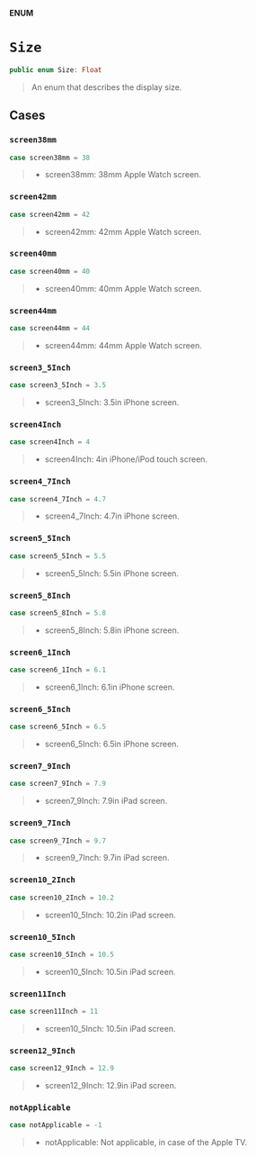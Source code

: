 **ENUM**

# `Size`

```swift
public enum Size: Float
```

> An enum that describes the display size.

## Cases
### `screen38mm`

```swift
case screen38mm = 38
```

> - screen38mm: 38mm Apple Watch screen.

### `screen42mm`

```swift
case screen42mm = 42
```

> - screen42mm: 42mm Apple Watch screen.

### `screen40mm`

```swift
case screen40mm = 40
```

> - screen40mm: 40mm Apple Watch screen.

### `screen44mm`

```swift
case screen44mm = 44
```

> - screen44mm: 44mm Apple Watch screen.

### `screen3_5Inch`

```swift
case screen3_5Inch = 3.5
```

> - screen3_5Inch: 3.5in iPhone screen.

### `screen4Inch`

```swift
case screen4Inch = 4
```

> - screen4Inch: 4in iPhone/iPod touch screen.

### `screen4_7Inch`

```swift
case screen4_7Inch = 4.7
```

> - screen4_7Inch: 4.7in iPhone screen.

### `screen5_5Inch`

```swift
case screen5_5Inch = 5.5
```

> - screen5_5Inch: 5.5in iPhone screen.

### `screen5_8Inch`

```swift
case screen5_8Inch = 5.8
```

> - screen5_8Inch: 5.8in iPhone screen.

### `screen6_1Inch`

```swift
case screen6_1Inch = 6.1
```

> - screen6_1Inch: 6.1in iPhone screen.

### `screen6_5Inch`

```swift
case screen6_5Inch = 6.5
```

> - screen6_5Inch: 6.5in iPhone screen.

### `screen7_9Inch`

```swift
case screen7_9Inch = 7.9
```

> - screen7_9Inch: 7.9in iPad screen.

### `screen9_7Inch`

```swift
case screen9_7Inch = 9.7
```

> - screen9_7Inch: 9.7in iPad screen.

### `screen10_2Inch`

```swift
case screen10_2Inch = 10.2
```

> - screen10_5Inch: 10.2in iPad screen.

### `screen10_5Inch`

```swift
case screen10_5Inch = 10.5
```

> - screen10_5Inch: 10.5in iPad screen.

### `screen11Inch`

```swift
case screen11Inch = 11
```

> - screen10_5Inch: 10.5in iPad screen.

### `screen12_9Inch`

```swift
case screen12_9Inch = 12.9
```

> - screen12_9Inch: 12.9in iPad screen.

### `notApplicable`

```swift
case notApplicable = -1
```

> - notApplicable: Not applicable, in case of the Apple TV.
